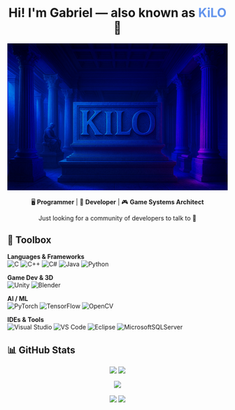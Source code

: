 <h1 align="center">
    Hi! I'm Gabriel — also known as <span style="color:#6495ED;">KiLO</span> 👾
</h1>

<div align="center">
    <img src="Readme_images/KiLO_Banner_02.png" alt="KiLO Banner">
</div>

<p align="center">
    🖥️ <strong>Programmer</strong> | 💾 <strong>Developer</strong> | 🎮 <strong>Game Systems Architect</strong>  
</p>

<p align="center">
Just looking for a community of developers to talk to 🙂
</p>

## 🧰 Toolbox

**Languages & Frameworks**  
![C](https://img.shields.io/badge/c-%2300599C.svg?style=for-the-badge&logo=c&logoColor=white)
![C++](https://img.shields.io/badge/c++-%2300599C.svg?style=for-the-badge&logo=c%2B%2B&logoColor=white)
![C#](https://img.shields.io/badge/c%23-%23239120.svg?style=for-the-badge&logo=csharp&logoColor=white)
![Java](https://img.shields.io/badge/java-%23ED8B00.svg?style=for-the-badge&logo=openjdk&logoColor=white)
![Python](https://img.shields.io/badge/python-3670A0?style=for-the-badge&logo=python&logoColor=ffdd54)

**Game Dev & 3D**  
![Unity](https://img.shields.io/badge/unity-%23000000.svg?style=for-the-badge&logo=unity&logoColor=white)
![Blender](https://img.shields.io/badge/blender-%23F5792A.svg?style=for-the-badge&logo=blender&logoColor=white)

**AI / ML**  
![PyTorch](https://img.shields.io/badge/PyTorch-%23EE4C2C.svg?style=for-the-badge&logo=PyTorch&logoColor=white)
![TensorFlow](https://img.shields.io/badge/TensorFlow-%23FF6F00.svg?style=for-the-badge&logo=TensorFlow&logoColor=white)
![OpenCV](https://img.shields.io/badge/opencv-%23white.svg?style=for-the-badge&logo=opencv&logoColor=white)

**IDEs & Tools**  
![Visual Studio](https://img.shields.io/badge/Visual%20Studio-5C2D91.svg?style=for-the-badge&logo=visual-studio&logoColor=white)
![VS Code](https://img.shields.io/badge/Visual%20Studio%20Code-0078d7.svg?style=for-the-badge&logo=visual-studio-code&logoColor=white)
![Eclipse](https://img.shields.io/badge/Eclipse-FE7A16.svg?style=for-the-badge&logo=Eclipse&logoColor=white)
![MicrosoftSQLServer](https://img.shields.io/badge/Microsoft%20SQL%20Server-CC2927?style=for-the-badge&logo=microsoft%20sql%20server&logoColor=white)

## 📊 GitHub Stats

<p align="center">
    <img src="https://github-readme-stats.vercel.app/api?username=KiLOCentriX&show_icons=true&theme=radical" width="48%" />
    <img src="https://github-readme-streak-stats.herokuapp.com/?user=KiLOCentriX&theme=radical" width="48%" />
</p>

<p align="center">
    <img src="https://quotes-github-readme.vercel.app/apitype=horazontal&?theme=dark">
</p>


<p align="center">
    <img src="https://komarev.com/ghpvc/?username=KiLOCentriX&style=flat-square&color=blue" />
    <img src="https://badges.pufler.dev/visits/KiLOCentriX/KiLOCentriX?color=black&logo=github" />
</p>

